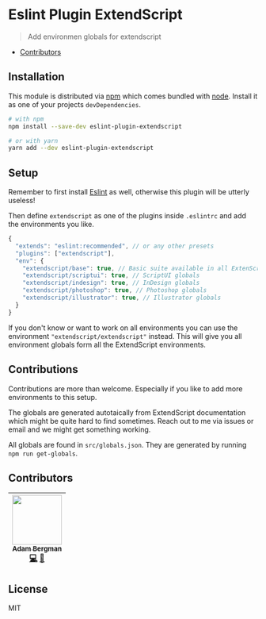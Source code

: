 # Eslint Plugin ExtendScript

> Add environmen globals for extendscript

<!-- START doctoc generated TOC please keep comment here to allow auto update -->

<!-- DON'T EDIT THIS SECTION, INSTEAD RE-RUN doctoc TO UPDATE -->

* [Contributors](#contributors)

<!-- END doctoc generated TOC please keep comment here to allow auto update -->

## Installation

This module is distributed via [npm](https://www.npmjs.com/) which comes bundled
with [node](https://nodejs.org/). Install it as one of your projects
`devDependencies`.

```sh
# with npm
npm install --save-dev eslint-plugin-extendscript

# or with yarn
yarn add --dev eslint-plugin-extendscript
```

## Setup

Remember to first install [Eslint](https://eslint.org/) as well, otherwise this
plugin will be utterly useless!

Then define `extendscript` as one of the plugins inside `.eslintrc` and add the
environments you like.

```js
{
  "extends": "eslint:recommended", // or any other presets
  "plugins": ["extendscript"],
  "env": {
    "extendscript/base": true, // Basic suite available in all ExtenScript environments
    "extendscript/scriptui": true, // ScriptUI globals
    "extendscript/indesign": true, // InDesign globals
    "extendscript/photoshop": true, // Photoshop globals
    "extendscript/illustrator": true, // Illustrator globals
  }
}
```

If you don't know or want to work on all environments you can use the
environment `"extendscript/extendscript"` instead. This will give you all
environment globals form all the ExtendScript environments.

## Contributions

Contributions are more than welcome. Especially if you like to add more
environments to this setup.

The globals are generated autotaically from ExtendScript documentation which
might be quite hard to find sometimes. Reach out to me via issues or email and
we might get something working.

All globals are found in `src/globals.json`. They are generated by running `npm
run get-globals`.

## Contributors

<!-- ALL-CONTRIBUTORS-LIST:START - Do not remove or modify this section -->

<!-- prettier-ignore -->
| [<img src="https://avatars1.githubusercontent.com/u/13746650?v=4" width="100px;"/><br /><sub><b>Adam Bergman</b></sub>](http://fransvilhelm.com)<br />[💻](https://github.com/adambrgmn/eslint-plugin-extendscript/commits?author=adambrgmn "Code") [📖](https://github.com/adambrgmn/eslint-plugin-extendscript/commits?author=adambrgmn "Documentation") |
| :---: |

<!-- ALL-CONTRIBUTORS-LIST:END -->

## License

MIT
